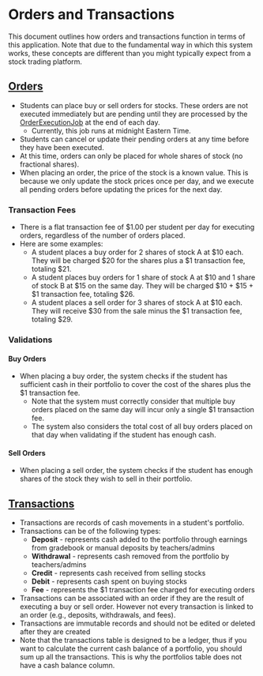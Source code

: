 # Orders and Transactions

This document outlines how orders and transactions function in terms of this application. 
Note that due to the fundamental way in which this system works, these concepts are different than you might typically expect from a stock trading platform.

## [Orders](../app/models/order.rb)
- Students can place buy or sell orders for stocks. These orders are not executed immediately but are pending until they are processed by the [OrderExecutionJob](../app/jobs/order_execution_job.rb) at the end of each day.
  - Currently, this job runs at midnight Eastern Time.
- Students can cancel or update their pending orders at any time before they have been executed.
- At this time, orders can only be placed for whole shares of stock (no fractional shares).
- When placing an order, the price of the stock is a known value. This is because we only update the stock prices once per day, and we execute all pending orders before updating the prices for the next day.

### Transaction Fees
- There is a flat transaction fee of $1.00 per student per day for executing orders, regardless of the number of orders placed.
- Here are some examples: 
  - A student places a buy order for 2 shares of stock A at $10 each. They will be charged $20 for the shares plus a $1 transaction fee, totaling $21.
  - A student places buy orders for 1 share of stock A at $10 and 1 share of stock B at $15 on the same day. They will be charged $10 + $15 + $1 transaction fee, totaling $26.
  - A student places a sell order for 3 shares of stock A at $10 each. They will receive $30 from the sale minus the $1 transaction fee, totaling $29.

### Validations

#### Buy Orders
- When placing a buy order, the system checks if the student has sufficient cash in their portfolio to cover the cost of the shares plus the $1 transaction fee.
  - Note that the system must correctly consider that multiple buy orders placed on the same day will incur only a single $1 transaction fee.
  - The system also considers the total cost of all buy orders placed on that day when validating if the student has enough cash.
  
#### Sell Orders
- When placing a sell order, the system checks if the student has enough shares of the stock they wish to sell in their portfolio.

## [Transactions](../app/models/portfolio_transaction.rb) 
- Transactions are records of cash movements in a student's portfolio.
- Transactions can be of the following types:
  - **Deposit** - represents cash added to the portfolio through earnings from gradebook or manual deposits by teachers/admins
  - **Withdrawal** - represents cash removed from the portfolio by teachers/admins
  - **Credit** - represents cash received from selling stocks
  - **Debit** - represents cash spent on buying stocks
  - **Fee** - represents the $1 transaction fee charged for executing orders
- Transactions can be associated with an order if they are the result of executing a buy or sell order. However not every transaction is linked to an order (e.g., deposits, withdrawals, and fees).
- Transactions are immutable records and should not be edited or deleted after they are created
- Note that the transactions table is designed to be a ledger, thus if you want to calculate the current cash balance of a portfolio, you should sum up all the transactions. This is why the portfolios table does not have a cash balance column.